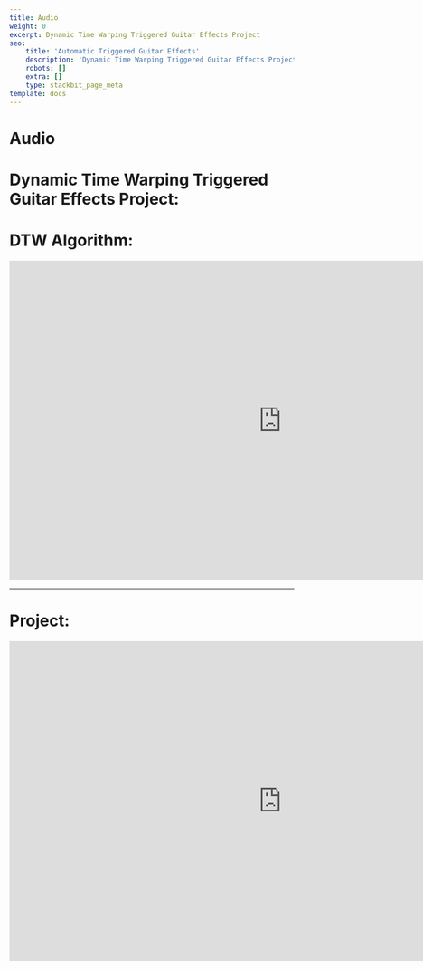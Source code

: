 ```yaml
---
title: Audio
weight: 0
excerpt: Dynamic Time Warping Triggered Guitar Effects Project
seo:
    title: 'Automatic Triggered Guitar Effects'
    description: 'Dynamic Time Warping Triggered Guitar Effects Project'
    robots: []
    extra: []
    type: stackbit_page_meta
template: docs
---
```


# Audio

# Dynamic Time Warping Triggered Guitar Effects Project:

# DTW Algorithm:

<iframe src="https://onedrive.live.com/embed?cid=D21009FDD967A241&amp;resid=D21009FDD967A241%21634692&amp;authkey=AHfsGpj1Un3UNuE&amp;em=2&amp;wdAr=1.7777777777777777" width="962px" height="565px" frameborder="0">This is an embedded <a target="_blank" href="https://office.com">Microsoft Office</a> presentation, powered by <a target="_blank" href="https://office.com/webapps">Office</a>.</iframe>

---

# Project:

<iframe src="https://onedrive.live.com/embed?resid=D21009FDD967A241%21608188&amp;authkey=%21AL1vMFzOuqvFbUY&amp;em=2&amp;wdAr=1.7777777777777777" width="962px" height="565px" frameborder="0">This is an embedded <a target="_blank" href="https://office.com">Microsoft Office</a> presentation, powered by <a target="_blank" href="https://office.com/webapps">Office</a>.</iframe>
